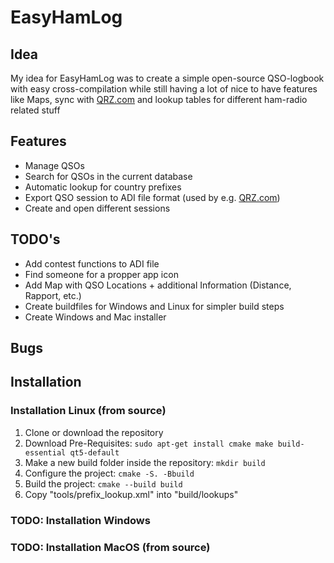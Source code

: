 # EasyHamLog

## Idea
My idea for EasyHamLog was to create a simple open-source QSO-logbook with easy cross-compilation while still having a lot of nice to have features like Maps, sync with [QRZ.com](https://qrz.com) and lookup tables for different ham-radio related stuff 

## Features
- Manage QSOs
- Search for QSOs in the current database
- Automatic lookup for country prefixes
- Export QSO session to ADI file format (used by e.g. [QRZ.com](https://qrz.com))
- Create and open different sessions

## TODO's
- Add contest functions to ADI file
- Find someone for a propper app icon
- Add Map with QSO Locations + additional Information (Distance, Rapport, etc.)
- Create buildfiles for Windows and Linux for simpler build steps
- Create Windows and Mac installer

## Bugs

## Installation

### Installation Linux (from source)
1. Clone or download the repository
2. Download Pre-Requisites: ```sudo apt-get install cmake make build-essential qt5-default```
3. Make a new build folder inside the repository: ```mkdir build```
4. Configure the project: ```cmake -S. -Bbuild```
5. Build the project: ```cmake --build build```
6. Copy "tools/prefix_lookup.xml" into "build/lookups"

### TODO: Installation Windows

### TODO: Installation MacOS (from source)
